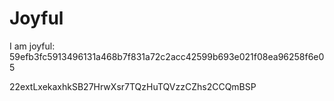 # Joyful

I am joyful: 59efb3fc5913496131a468b7f831a72c2acc42599b693e021f08ea96258f6e05


22extLxekaxhkSB27HrwXsr7TQzHuTQVzzCZhs2CCQmBSP